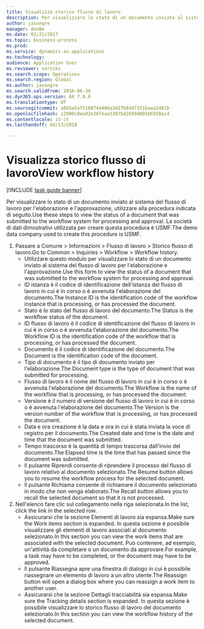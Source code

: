 ```yaml
--- 
title: Visualizza storico flusso di lavoro
description: Per visualizzare lo stato di un documento inviato al sistema del flusso di lavoro per l'elaborazione e l'approvazione, utilizzare alla procedura indicata di seguito.
author: jasongre
manager: AnnBe
ms.date: 02/21/2017
ms.topic: business-process
ms.prod: 
ms.service: dynamics-ax-applications
ms.technology: 
audience: Application User
ms.reviewer: sericks
ms.search.scope: Operations
ms.search.region: Global
ms.author: jasongre
ms.search.validFrom: 2016-06-30
ms.dyn365.ops.version: AX 7.0.0
ms.translationtype: HT
ms.sourcegitcommit: a8b5a5af5108744406a3d2fb84d7151baea2481b
ms.openlocfilehash: c2900c8ead2e387eae3307bd2699d091b6558ac4
ms.contentlocale: it-it
ms.lasthandoff: 04/13/2018

---
```

# <a name="view-workflow-history"></a><span data-ttu-id="5d71d-103">Visualizza storico flusso di lavoro</span><span class="sxs-lookup"><span data-stu-id="5d71d-103">View workflow history</span></span>

[!INCLUDE [task guide banner](../../includes/task-guide-banner.md)]

<span data-ttu-id="5d71d-104">Per visualizzare lo stato di un documento inviato al sistema del flusso di lavoro per l'elaborazione e l'approvazione, utilizzare alla procedura indicata di seguito.</span><span class="sxs-lookup"><span data-stu-id="5d71d-104">Use these steps to view the status of a document that was submitted to the workflow system for processing and approval.</span></span> <span data-ttu-id="5d71d-105">La società di dati dimostrativi utilizzata per creare questa procedura è USMF.</span><span class="sxs-lookup"><span data-stu-id="5d71d-105">The demo data company used to create this procedure is USMF.</span></span>

1. <span data-ttu-id="5d71d-106">Passare a Comune > Informazioni > Flusso di lavoro > Storico flusso di lavoro.</span><span class="sxs-lookup"><span data-stu-id="5d71d-106">Go to Common > Inquiries > Workflow > Workflow history.</span></span>
    * <span data-ttu-id="5d71d-107">Utilizzare questo modulo per visualizzare lo stato di un documento inviato al sistema del flusso di lavoro per l'elaborazione e l'approvazione.</span><span class="sxs-lookup"><span data-stu-id="5d71d-107">Use this form to view the status of a document that was submitted to the workflow system for processing and approval.</span></span>  
    * <span data-ttu-id="5d71d-108">ID istanza è il codice di identificazione dell'istanza del flusso di lavoro in cui è in corso o è avvenuta l'elaborazione del documento.</span><span class="sxs-lookup"><span data-stu-id="5d71d-108">The Instance ID is      the identification code of the workflow instance that is processing, or has processed the document.</span></span>  
    * <span data-ttu-id="5d71d-109">Stato è lo stato del flusso di lavoro del documento.</span><span class="sxs-lookup"><span data-stu-id="5d71d-109">The Status is the workflow status of the document.</span></span>  
    * <span data-ttu-id="5d71d-110">ID flusso di lavoro è il codice di identificazione del flusso di lavoro in cui è in corso o è avvenuta l'elaborazione del documento.</span><span class="sxs-lookup"><span data-stu-id="5d71d-110">The Workflow ID is the identification code of the workflow that is processing, or has processed the document.</span></span>  
    * <span data-ttu-id="5d71d-111">Documento è il codice di identificazione del documento.</span><span class="sxs-lookup"><span data-stu-id="5d71d-111">The Document is the identification code of the document.</span></span>  
    * <span data-ttu-id="5d71d-112">Tipo di documento è il tipo di documento inviato per l'elaborazione.</span><span class="sxs-lookup"><span data-stu-id="5d71d-112">The Document type is the type of document that was submitted for processing.</span></span>  
    * <span data-ttu-id="5d71d-113">Flusso di lavoro è il nome del flusso di lavoro in cui è in corso o è avvenuta l'elaborazione del documento.</span><span class="sxs-lookup"><span data-stu-id="5d71d-113">The Workflow is the name of the workflow that is processing, or has processed the document.</span></span>  
    * <span data-ttu-id="5d71d-114">Versione è il numero di versione del flusso di lavoro in cui è in corso o è avvenuta l'elaborazione del documento.</span><span class="sxs-lookup"><span data-stu-id="5d71d-114">The Version is the version number of the workflow that is processing, or has processed the document.</span></span>  
    * <span data-ttu-id="5d71d-115">Data e ora creazione è la data e ora in cui è stata inviata la voce di registro per il documento.</span><span class="sxs-lookup"><span data-stu-id="5d71d-115">The Created date and time is the date and time that the document was submitted.</span></span>  
    * <span data-ttu-id="5d71d-116">Tempo trascorso è la quantità di tempo trascorsa dall'invio del documento.</span><span class="sxs-lookup"><span data-stu-id="5d71d-116">The Elapsed time is the time that has passed since the document was submitted.</span></span>  
    * <span data-ttu-id="5d71d-117">Il pulsante Riprendi consente di riprendere il processo del flusso di lavoro relativo al documento selezionato.</span><span class="sxs-lookup"><span data-stu-id="5d71d-117">The Resume button allows you to resume the workflow process for the selected document.</span></span>  
    * <span data-ttu-id="5d71d-118">Il pulsante Richiama consente di richiamare il documento selezionato in modo che non venga elaborato.</span><span class="sxs-lookup"><span data-stu-id="5d71d-118">The Recall button allows you to recall the selected document so that it is not processed.</span></span>   
2. <span data-ttu-id="5d71d-119">Nell'elenco fare clic sul collegamento nella riga selezionata.</span><span class="sxs-lookup"><span data-stu-id="5d71d-119">In the list, click the link in the selected row.</span></span>
    * <span data-ttu-id="5d71d-120">Assicurarsi che la sezione Elementi di lavoro sia espansa.</span><span class="sxs-lookup"><span data-stu-id="5d71d-120">Make sure the Work items section is expanded.</span></span>    <span data-ttu-id="5d71d-121">In questa sezione è possibile visualizzare gli elementi di lavoro associati al documento selezionato.</span><span class="sxs-lookup"><span data-stu-id="5d71d-121">In this section you can view the work items that are associated with the selected document.</span></span> <span data-ttu-id="5d71d-122">Può contenere, ad esempio, un'attività da completare o un documento da approvare.</span><span class="sxs-lookup"><span data-stu-id="5d71d-122">For example, a task may have to be completed, or the document may have to be approved.</span></span>  
    * <span data-ttu-id="5d71d-123">Il pulsante Riassegna apre una finestra di dialogo in cui è possibile riassegnare un elemento di lavoro a un altro utente.</span><span class="sxs-lookup"><span data-stu-id="5d71d-123">The Reassign button will open a dialog box where you can reassign a work item to another user.</span></span>  
    * <span data-ttu-id="5d71d-124">Assicurarsi che la sezione Dettagli tracciabilità sia espansa.</span><span class="sxs-lookup"><span data-stu-id="5d71d-124">Make sure the Tracking details section is expanded.</span></span>    <span data-ttu-id="5d71d-125">In questa sezione è possibile visualizzare lo storico flusso di lavoro del documento selezionato.</span><span class="sxs-lookup"><span data-stu-id="5d71d-125">In this section you can view the workflow history of the selected document.</span></span>  


